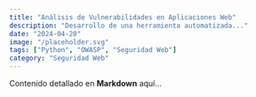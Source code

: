 ```yaml
---
title: "Análisis de Vulnerabilidades en Aplicaciones Web"
description: "Desarrollo de una herramienta automatizada..."
date: "2024-04-20"
image: "/placeholder.svg"
tags: ["Python", "OWASP", "Seguridad Web"]
category: "Seguridad Web"
---
```

Contenido detallado en **Markdown** aquí...
